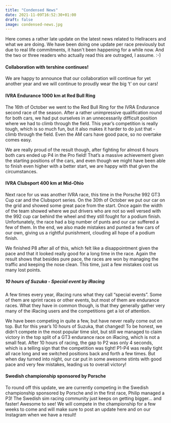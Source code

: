 ```yaml
---
title: "Condensed News"
date: 2021-11-09T16:52:30+01:00
draft: false
image: condensed-news.jpg
---
```

Here comes a rather late update on the latest news related to Hellracers and what we are doing. We have been doing one update per race previously but due to real life commitments, it hasn't been happening for a while now. And the two or three readers who actually read this are outraged, I assume. :-)

#### Collaboration with tershine continues!
We are happy to announce that our collaboration will continue for yet another year and we will continue to proudly wear the big ‘t’ on our cars!

#### IVRA Endurance 1000 km at Red Bull Ring
The 16th of October we went to the Red Bull Ring for the IVRA Endurance second race of the season. After a rather unimpressive qualification round for both cars, we had put ourselves in an unnecessarily difficult position where we had to climb through the field. This year’s competition is really tough, which is so much fun, but it also makes it harder to do just that - climb through the field. Even the AM cars have good pace, so no overtake comes easy.

We are really proud of the result though, after fighting for almost 6 hours both cars ended up P4 in the Pro field! That’s a massive achievement given the starting positions of the cars, and even though we might have been able to finish even higher with a better start, we are happy with that given the circumstances.

#### IVRA Clubsport 400 km at Mid-Ohio
Next race for us was another IVRA race, this time in the Porsche 992 GT3 Cup car and the Clubsport series. On the 30th of October we put our car on the grid and showed some great pace from the start. Once again the width of the team showed where we put drivers who are not so well versed with the 992 cup car behind the wheel and they still fought for a podium finish. Unfortunately, the race had a big number of punts and our car suffered a few of them. In the end, we also made mistakes and punted a few cars of our own, giving us a rightful punishment, clouding all hope of a podium finish.

We finished P8 after all of this, which felt like a disappointment given the pace and that it looked really good for a long time in the race. Again the result shows that besides pure pace, the races are won by managing the traffic and keeping the nose clean. This time, just a few mistakes cost us many lost points.

##### 10 hours of Suzuka - Special event by iRacing
A few times every year, iRacing runs what they call “special events”. Some of them are sprint races or other events, but most of them are endurance races. What they have in common though, is that they generally gather very many of the iRacing users and the competitions get a lot of attention.

We have been competing in quite a few, but have never really come out on top. But for this year’s 10 hours of Suzuka, that changed! To be honest, we didn’t compete in the most popular time slot, but still we managed to claim victory in the top split of a GT3 endurance race on iRacing, which is not a small feat. After 10 hours of racing, the gap to P2 was only 4 seconds, which is a telling sign that the competition was tight! P1-P4 was really tight all race long and we switched positions back and forth a few times. But when day turned into night, our car put in some awesome stints with good pace and very few mistakes, leading us to overall victory! 

#### Swedish championship sponsored by Porsche
To round off this update, we are currently competing in the Swedish championship sponsored by Porsche and in the first race, Philip managed a P3! The Swedish sim racing community just keeps on getting bigger… and faster! Awesome to see! We will compete in the championship for a few weeks to come and will make sure to post an update here and on our Instagram when we have a result! 
